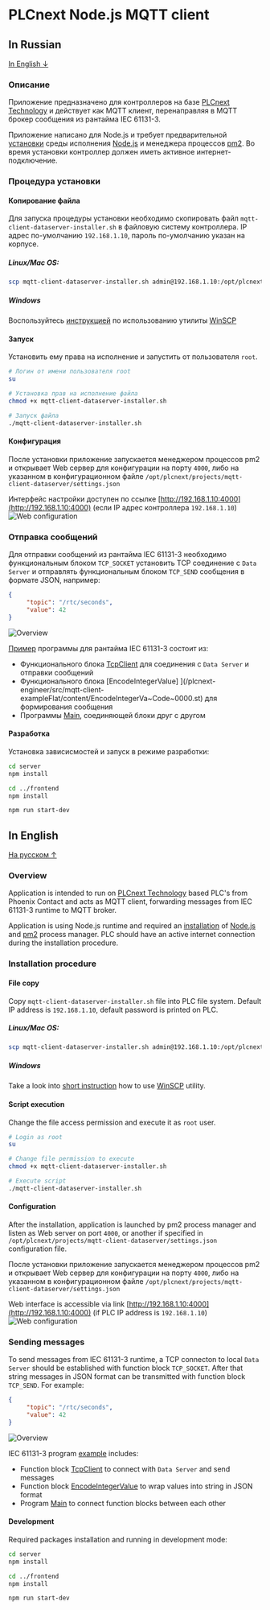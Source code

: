 # PLCnext Node.js MQTT client

## In Russian
[In English ↓](#in-english)

### Описание
Приложение предназначено для контроллеров на базе [PLCnext Technology](https://www.phoenixcontact.com/plcnext/) и 
действует как MQTT клиент, перенаправляя в MQTT брокер сообщения из рантайма IEC 61131-3.

Приложение написано для Node.js и требует предварительной [установки](https://github.com/axhelp/plcnext-nodejs-installer) 
среды исполнения [Node.js](https://nodejs.org/en/) и менеджера процессов [pm2](https://pm2.io). Во время установки 
контроллер должен иметь активное интернет-подключение.

### Процедура установки
#### Копирование файла
Для запуска процедуры установки необходимо скопировать файл `mqtt-client-dataserver-installer.sh` в файловую систему 
контроллера.
IP адрес по-умолчанию `192.168.1.10`, пароль по-умолчанию указан на корпусе.

##### Linux/Mac OS:
```bash
scp mqtt-client-dataserver-installer.sh admin@192.168.1.10:/opt/plcnext
```

##### Windows
Воспользуйтесь [инструкцией](https://www.plcnext-community.net/index.php?option=com_content&view=article&id=58:how-to-use-winscp-2) 
по использованию утилиты [WinSCP](https://winscp.net/eng/download.php)

#### Запуск
Установить ему права на исполнение и запустить от пользователя `root`.

```bash
# Логин от имени пользователя root
su

# Установка прав на исполнение файла
chmod +x mqtt-client-dataserver-installer.sh

# Запуск файла
./mqtt-client-dataserver-installer.sh
```

#### Конфигурация
После установки приложение запускается менеджером процессов pm2 и открывает Web сервер для конфигурации на порту `4000`, 
либо на указанном в конфигурационном файле `/opt/plcnext/projects/mqtt-client-dataserver/settings.json`

Интерфейс настройки доступен по ссылке [http://192.168.1.10:4000](http://192.168.1.10:4000) (если IP адрес контроллера 
`192.168.1.10`)
![Web configuration](images/config_01.png)


### Отправка сообщений
Для отправки сообщений из рантайма IEC 61131-3 необходимо функциональным блоком `TCP_SOCKET` установить TCP соединение с `Data Server` и отправлять функциональным блоком `TCP_SEND` сообщения в формате JSON, например:
```json
{
     "topic": "/rtc/seconds",
     "value": 42
}   
```

![Overview](images/overview.svg)

[Пример](plcnext-engineer/src) программы для рантайма IEC 61131-3 состоит из:
-  Функционального блока [TcpClient](plcnext-engineer/src/mqtt-client-exampleFlat/content/TcpClient.pou~Code~0000.st) для соединения с `Data Server` и отправки сообщений
-  Функционального блока [EncodeIntegerValue] ](/plcnext-engineer/src/mqtt-client-exampleFlat/content/EncodeIntegerVa~Code~0000.st) для формирования сообщения
-  Программы [Main](plcnext-engineer/src/mqtt-client-exampleFlat/content/Main.pou~Code~0000.st), соединяющей блоки друг с другом


#### Разработка 
Установка зависисмостей и запуск в режиме разработки:
```bash
cd server
npm install

cd ../frontend
npm install

npm run start-dev
```


## In English
[На русском ↑](#in-russian)

### Overview
Application is intended to run on [PLCnext Technology](https://www.phoenixcontact.com/plcnext/) based PLC's from Phoenix 
Contact and acts as MQTT client, forwarding messages from IEC 61131-3 runtime to MQTT broker. 

Application is using Node.js runtime and required an [installation](https://github.com/axhelp/plcnext-nodejs-installer) 
of [Node.js](https://nodejs.org/en/) and [pm2](https://pm2.io) process manager. PLC should have an active internet 
connection during the installation procedure.


### Installation procedure
#### File copy
Copy `mqtt-client-dataserver-installer.sh` file into PLC file system.
Default IP address is `192.168.1.10`, default password is printed on PLC.

##### Linux/Mac OS:
```bash
scp mqtt-client-dataserver-installer.sh admin@192.168.1.10:/opt/plcnext
```

##### Windows
Take a look into [short instruction](https://www.plcnext-community.net/index.php?option=com_content&view=article&id=58:how-to-use-winscp-2) how to use [WinSCP](https://winscp.net/eng/download.php) utility.

#### Script execution
Change the file access permission and execute it as `root` user.

```bash
# Login as root
su

# Change file permission to execute
chmod +x mqtt-client-dataserver-installer.sh

# Execute script
./mqtt-client-dataserver-installer.sh
```

#### Configuration
After the installation, application is launched by pm2 process manager and listen as Web server on port `4000`, or another 
if specified in `/opt/plcnext/projects/mqtt-client-dataserver/settings.json` configuration file.

После установки приложение запускается менеджером процессов pm2 и открывает Web сервер для конфигурации на порту `4000`, 
либо на указанном в конфигурационном файле `/opt/plcnext/projects/mqtt-client-dataserver/settings.json`

Web interface is accessible via link [http://192.168.1.10:4000](http://192.168.1.10:4000) (if PLC IP address is
`192.168.1.10`)
![Web configuration](images/config_01.png)


### Sending messages
To send messages from IEC 61131-3 runtime, a TCP connecton to local `Data Server` should be established with function block `TCP_SOCKET`. After that string messages in JSON format can be transmitted with function block `TCP_SEND`. For example:
```json
{
     "topic": "/rtc/seconds",
     "value": 42
}   
```

![Overview](images/overview.svg)

IEC 61131-3 program [example](plcnext-engineer/src) includes:
-  Function block [TcpClient](plcnext-engineer/src/mqtt-client-exampleFlat/content/TcpClient.pou~Code~0000.st) to connect with `Data Server` and send messages
-  Function block [EncodeIntegerValue](/plcnext-engineer/src/mqtt-client-exampleFlat/content/EncodeIntegerVa~Code~0000.st) to wrap values into string in JSON format
-  Program [Main](plcnext-engineer/src/mqtt-client-exampleFlat/content/Main.pou~Code~0000.st) to connect function blocks between each other


#### Development 
Required packages installation and running in development mode:
```bash
cd server
npm install

cd ../frontend
npm install

npm run start-dev
```
